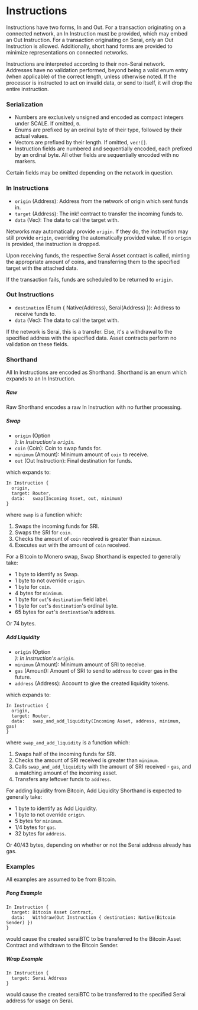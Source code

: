 # Instructions

Instructions have two forms, In and Out. For a transaction originating on a
connected network, an In Instruction must be provided, which may embed an Out
Instruction. For a transaction originating on Serai, only an Out Instruction is
allowed. Additionally, short hand forms are provided to minimize representations
on connected networks.

Instructions are interpreted according to their non-Serai network. Addresses
have no validation performed, beyond being a valid enum entry (when applicable)
of the correct length, unless otherwise noted. If the processor is instructed to
act on invalid data, or send to itself, it will drop the entire instruction.

### Serialization

  - Numbers are exclusively unsigned and encoded as compact integers under
SCALE. If omitted, `0`.
  - Enums are prefixed by an ordinal byte of their type, followed by their
actual values.
  - Vectors are prefixed by their length. If omitted, `vec![]`.
  - Instruction fields are numbered and sequentially encoded, each prefixed by
an ordinal byte. All other fields are sequentially encoded with no markers.

Certain fields may be omitted depending on the network in question.

### In Instructions

  - `origin` (Address): Address from the network of origin which sent funds in.
  - `target` (Address): The ink! contract to transfer the incoming funds to.
  - `data`   (Vec<u8>): The data to call the target with.

Networks may automatically provide `origin`. If they do, the instruction may
still provide `origin`, overriding the automatically provided value. If no
`origin` is provided, the instruction is dropped.

Upon receiving funds, the respective Serai Asset contract is called, minting the
appropriate amount of coins, and transferring them to the specified target with
the attached data.

If the transaction fails, funds are scheduled to be returned to `origin`.

### Out Instructions

  - `destination` (Enum { Native(Address), Serai(Address) }): Address to receive
funds to.
  - `data`        (Vec<u8>):                                  The data to call
the target with.

If the network is Serai, this is a transfer. Else, it's a withdrawal to the
specified address with the specified data. Asset contracts perform no validation
on these fields.

### Shorthand

All In Instructions are encoded as Shorthand. Shorthand is an enum which expands
to an In Instruction.

##### Raw

Raw Shorthand encodes a raw In Instruction with no further processing.

##### Swap

  - `origin`  (Option<Address>): In Instruction's `origin`.
  - `coin`    (Coin):            Coin to swap funds for.
  - `minimum` (Amount):          Minimum amount of `coin` to receive.
  - `out`     (Out Instruction): Final destination for funds.

which expands to:

```
In Instruction {
  origin,
  target: Router,
  data:   swap(Incoming Asset, out, minimum)
}
```

where `swap` is a function which:

  1) Swaps the incoming funds for SRI.
  2) Swaps the SRI for `coin`.
  3) Checks the amount of `coin` received is greater than `minimum`.
  4) Executes `out` with the amount of `coin` received.

For a Bitcoin to Monero swap, Swap Shorthand is expected to generally take:

  - 1 byte to identify as Swap.
  - 1 byte to not override `origin`.
  - 1 byte for `coin`.
  - 4 bytes for `minimum`.
  - 1 byte for `out`'s `destination` field label.
  - 1 byte for `out`'s `destination`'s ordinal byte.
  - 65 bytes for `out`'s `destination`'s address.

Or 74 bytes.

##### Add Liquidity

  - `origin`  (Option<Address>): In Instruction's `origin`.
  - `minimum` (Amount):  Minimum amount of SRI to receive.
  - `gas`     (Amount):  Amount of SRI to send to `address` to cover gas in the
future.
  - `address` (Address): Account to give the created liquidity tokens.

which expands to:

```
In Instruction {
  origin,
  target: Router,
  data:   swap_and_add_liquidity(Incoming Asset, address, minimum, gas)
}
```

where `swap_and_add_liquidity` is a function which:

  1) Swaps half of the incoming funds for SRI.
  2) Checks the amount of SRI received is greater than `minimum`.
  3) Calls `swap_and_add_liquidity` with the amount of SRI received - `gas`, and
a matching amount of the incoming asset.
  4) Transfers any leftover funds to `address`.

For adding liquidity from Bitcoin, Add Liquidity Shorthand is expected to
generally take:

  - 1 byte to identify as Add Liquidity.
  - 1 byte to not override `origin`.
  - 5 bytes for `minimum`.
  - 1/4 bytes for `gas`.
  - 32 bytes for `address`.

Or 40/43 bytes, depending on whether or not the Serai address already has gas.

### Examples

All examples are assumed to be from Bitcoin.

##### Pong Example

```
In Instruction {
  target: Bitcoin Asset Contract,
  data:   Withdraw(Out Instruction { destination: Native(Bitcoin Sender) })
}
```

would cause the created seraiBTC to be transferred to the Bitcoin Asset Contract
and withdrawn to the Bitcoin Sender.

##### Wrap Example

```
In Instruction {
  target: Serai Address
}
```

would cause the created seraiBTC to be transferred to the specified Serai
address for usage on Serai.
